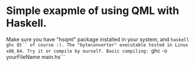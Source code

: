 Simple exapmle of using QML with Haskell. 
========
Make sure you have "hsqml" package installed in your system, and ```haskell ghc Qt`` of course :).
The "byteconverter" executable tested in Linux x86_64. Try it or compile by ourself.
Basic compiling: ```ghc -o yourFileName main.hs```
